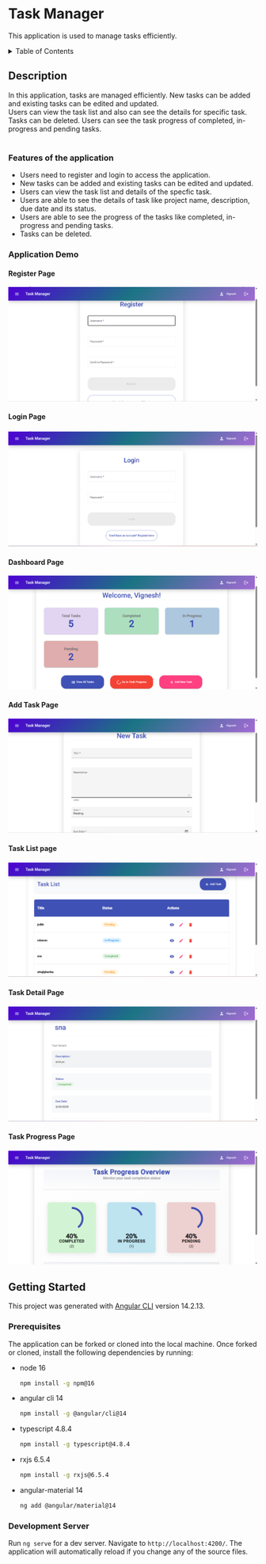 # Task Manager
This application is used to manage tasks efficiently.

<details>
  <summary>Table of Contents</summary>
  <ol>
    <li>
      <a href="#description">Description</a>
      <ul>
        <li><a href="#features-of-the-application">Features of the Application</a></li>
        <li><a href="#application-demo">Application Demo</a></li>
      </ul>
    </li>
    <li>
      <a href="#getting-started">Getting Started</a>
      <ul>
        <li><a href="#prerequisites">Prerequisites</a></li>
        <li><a href="#development-server">Development Server</a></li>
      </ul>
    </li>
  </ol>
</details>

## Description
In this application, tasks are managed efficiently. New tasks can be added and existing tasks can be edited and updated. <br/>Users can view the task list and also can see the details for specific task. Tasks can be deleted. Users can see the task progress of completed, in-progress and pending tasks.<br/><br/> 
### Features of the application
- Users need to register and login to access the application.
- New tasks can be added and existing tasks can be edited and updated.
- Users can view the task list and details of the specfic task.
- Users are able to see the details of task like project name, description, due date and its status.
- Users are able to see the progress of the tasks like completed, in-progress and pending tasks.
- Tasks can be deleted.

### Application Demo

#### Register Page
![alt text](image-5.png)

#### Login Page
![alt text](image-6.png)

#### Dashboard Page
![alt text](image.png)

#### Add Task Page
![alt text](image-1.png)

#### Task List page
![alt text](image-2.png)

#### Task Detail Page
![alt text](image-3.png)

#### Task Progress Page
![alt text](image-4.png)

## Getting Started<br/>
This project was generated with [Angular CLI](https://github.com/angular/angular-cli) version 14.2.13. <br/>
### Prerequisites
The application can be forked or cloned into the local machine. Once forked or cloned, install the following dependencies by running:<br/>

* node 16
    ```sh
    npm install -g npm@16
    ```
* angular cli 14
    ```sh 
    npm install -g @angular/cli@14
    ```
* typescript 4.8.4
    ```sh
    npm install -g typescript@4.8.4
    ```
* rxjs 6.5.4
    ```sh
    npm install -g rxjs@6.5.4
    ```
* angular-material 14
    ```sh
    ng add @angular/material@14
    ```

### Development Server

Run `ng serve` for a dev server. Navigate to `http://localhost:4200/`. The application will automatically reload if you change any of the source files.